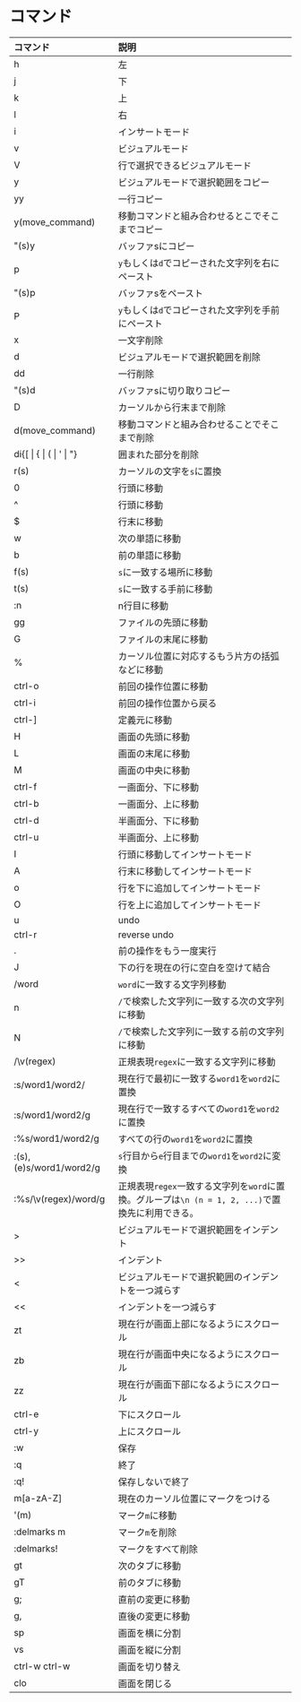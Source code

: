 # コマンド

|コマンド|説明|
|:---|:---|
|h|左|
|j|下|
|k|上|
|l|右|
|i|インサートモード|
|v|ビジュアルモード|
|V|行で選択できるビジュアルモード|
|y|ビジュアルモードで選択範囲をコピー|
|yy|一行コピー|
|y(move_command)|移動コマンドと組み合わせるとこでそこまでコピー|
|"(s)y|バッファsにコピー|
|p|`y`もしくは`d`でコピーされた文字列を右にペースト|
|"(s)p|バッファsをペースト|
|P|`y`もしくは`d`でコピーされた文字列を手前にペースト|
|x|一文字削除|
|d|ビジュアルモードで選択範囲を削除|
|dd|一行削除|
|"(s)d|バッファsに切り取りコピー|
|D|カーソルから行末まで削除|
|d(move_command)|移動コマンドと組み合わせることでそこまで削除|
|di{[ &#124; { &#124;  (  &#124; ' &#124; "}|囲まれた部分を削除|
|r(s)|カーソルの文字を`s`に置換|
|0|行頭に移動|
|^|行頭に移動|
|$|行末に移動|
|w|次の単語に移動|
|b|前の単語に移動|
|f(s)|`s`に一致する場所に移動|
|t(s)|`s`に一致する手前に移動|
|:n|n行目に移動|
|gg|ファイルの先頭に移動|
|G|ファイルの末尾に移動|
|%|カーソル位置に対応するもう片方の括弧などに移動|
|ctrl-o|前回の操作位置に移動|
|ctrl-i|前回の操作位置から戻る|
|ctrl-]|定義元に移動|
|H|画面の先頭に移動|
|L|画面の末尾に移動|
|M|画面の中央に移動|
|ctrl-f|一画面分、下に移動|
|ctrl-b|一画面分、上に移動|
|ctrl-d|半画面分、下に移動|
|ctrl-u|半画面分、上に移動|
|I|行頭に移動してインサートモード|
|A|行末に移動してインサートモード|
|o|行を下に追加してインサートモード|
|O|行を上に追加してインサートモード|
|u|undo|
|ctrl-r|reverse undo|
|.|前の操作をもう一度実行|
|J|下の行を現在の行に空白を空けて結合|
|/word|`word`に一致する文字列移動|
|n|`/`で検索した文字列に一致する次の文字列に移動|
|N|`/`で検索した文字列に一致する前の文字列に移動|
|/\v(regex)|正規表現`regex`に一致する文字列に移動|
|:s/word1/word2/|現在行で最初に一致する`word1`を`word2`に置換|
|:s/word1/word2/g|現在行で一致するすべての`word1`を`word2`に置換|
|:%s/word1/word2/g|すべての行の`word1`を`word2`に置換|
|:(s),(e)s/word1/word2/g|`s`行目から`e`行目までの`word1`を`word2`に変換|
|:%s/\v(regex)/word/g|正規表現`regex`一致する文字列を`word`に置換。グループは`\n (n = 1, 2, ...)`で置換先に利用できる。|
|\>|ビジュアルモードで選択範囲をインデント|
|\>>|インデント|
|<|ビジュアルモードで選択範囲のインデントを一つ減らす|
|<<|インデントを一つ減らす|
|zt|現在行が画面上部になるようにスクロール|
|zb|現在行が画面中央になるようにスクロール|
|zz|現在行が画面下部になるようにスクロール|
|ctrl-e|下にスクロール|
|ctrl-y|上にスクロール|
|:w|保存|
|:q|終了|
|:q!|保存しないで終了|
|m\[a-zA-Z\]|現在のカーソル位置にマークをつける|
|'(m)|マーク`m`に移動|
|:delmarks m|マーク`m`を削除|
|:delmarks!|マークをすべて削除|
|gt|次のタブに移動|
|gT|前のタブに移動|
|g;|直前の変更に移動|
|g,|直後の変更に移動|
|sp|画面を横に分割|
|vs|画面を縦に分割|
|ctrl-w ctrl-w|画面を切り替え|
|clo|画面を閉じる|
